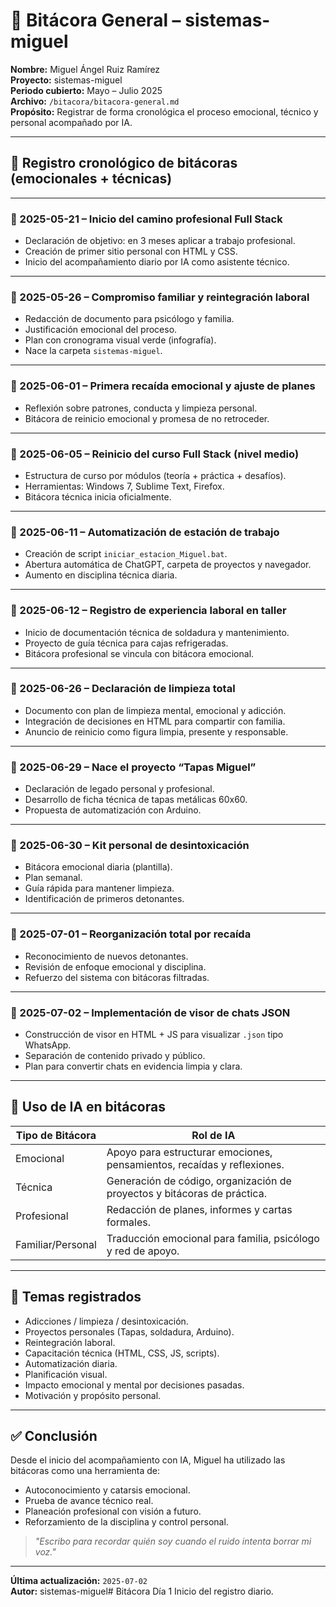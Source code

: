 # 📘 Bitácora General – sistemas-miguel  
**Nombre:** Miguel Ángel Ruiz Ramírez  
**Proyecto:** sistemas-miguel  
**Periodo cubierto:** Mayo – Julio 2025  
**Archivo:** `/bitacora/bitacora-general.md`  
**Propósito:** Registrar de forma cronológica el proceso emocional, técnico y personal acompañado por IA.

---

## 📅 Registro cronológico de bitácoras (emocionales + técnicas)

---

### 📆 2025-05-21 – Inicio del camino profesional Full Stack
- Declaración de objetivo: en 3 meses aplicar a trabajo profesional.
- Creación de primer sitio personal con HTML y CSS.
- Inicio del acompañamiento diario por IA como asistente técnico.

---

### 📆 2025-05-26 – Compromiso familiar y reintegración laboral
- Redacción de documento para psicólogo y familia.
- Justificación emocional del proceso.
- Plan con cronograma visual verde (infografía).
- Nace la carpeta `sistemas-miguel`.

---

### 📆 2025-06-01 – Primera recaída emocional y ajuste de planes
- Reflexión sobre patrones, conducta y limpieza personal.
- Bitácora de reinicio emocional y promesa de no retroceder.

---

### 📆 2025-06-05 – Reinicio del curso Full Stack (nivel medio)
- Estructura de curso por módulos (teoría + práctica + desafíos).
- Herramientas: Windows 7, Sublime Text, Firefox.
- Bitácora técnica inicia oficialmente.

---

### 📆 2025-06-11 – Automatización de estación de trabajo
- Creación de script `iniciar_estacion_Miguel.bat`.
- Abertura automática de ChatGPT, carpeta de proyectos y navegador.
- Aumento en disciplina técnica diaria.

---

### 📆 2025-06-12 – Registro de experiencia laboral en taller
- Inicio de documentación técnica de soldadura y mantenimiento.
- Proyecto de guía técnica para cajas refrigeradas.
- Bitácora profesional se vincula con bitácora emocional.

---

### 📆 2025-06-26 – Declaración de limpieza total
- Documento con plan de limpieza mental, emocional y adicción.
- Integración de decisiones en HTML para compartir con familia.
- Anuncio de reinicio como figura limpia, presente y responsable.

---

### 📆 2025-06-29 – Nace el proyecto “Tapas Miguel”
- Declaración de legado personal y profesional.
- Desarrollo de ficha técnica de tapas metálicas 60x60.
- Propuesta de automatización con Arduino.

---

### 📆 2025-06-30 – Kit personal de desintoxicación
- Bitácora emocional diaria (plantilla).
- Plan semanal.
- Guía rápida para mantener limpieza.
- Identificación de primeros detonantes.

---

### 📆 2025-07-01 – Reorganización total por recaída
- Reconocimiento de nuevos detonantes.
- Revisión de enfoque emocional y disciplina.
- Refuerzo del sistema con bitácoras filtradas.

---

### 📆 2025-07-02 – Implementación de visor de chats JSON
- Construcción de visor en HTML + JS para visualizar `.json` tipo WhatsApp.
- Separación de contenido privado y público.
- Plan para convertir chats en evidencia limpia y clara.

---

## 🧠 Uso de IA en bitácoras

| Tipo de Bitácora       | Rol de IA                                                                 |
|------------------------|--------------------------------------------------------------------------|
| Emocional              | Apoyo para estructurar emociones, pensamientos, recaídas y reflexiones.  |
| Técnica                | Generación de código, organización de proyectos y bitácoras de práctica. |
| Profesional            | Redacción de planes, informes y cartas formales.                         |
| Familiar/Personal      | Traducción emocional para familia, psicólogo y red de apoyo.             |

---

## 🧩 Temas registrados

- Adicciones / limpieza / desintoxicación.
- Proyectos personales (Tapas, soldadura, Arduino).
- Reintegración laboral.
- Capacitación técnica (HTML, CSS, JS, scripts).
- Automatización diaria.
- Planificación visual.
- Impacto emocional y mental por decisiones pasadas.
- Motivación y propósito personal.

---

## ✅ Conclusión

Desde el inicio del acompañamiento con IA, Miguel ha utilizado las bitácoras como una herramienta de:

- Autoconocimiento y catarsis emocional.
- Prueba de avance técnico real.
- Planeación profesional con visión a futuro.
- Reforzamiento de la disciplina y control personal.

> *"Escribo para recordar quién soy cuando el ruido intenta borrar mi voz."*

---

**Última actualización:** `2025-07-02`  
**Autor:** sistemas-miguel# Bitácora Día 1
Inicio del registro diario.
